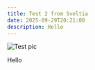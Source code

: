 ```yaml
---
title: Test 2 from Sveltia
date: 2025-09-29T20:21:00
description: Hello
---
```

![Test pic](/img/img-2025-09-29-20-22-24.png "Test pic")

Hello

##
